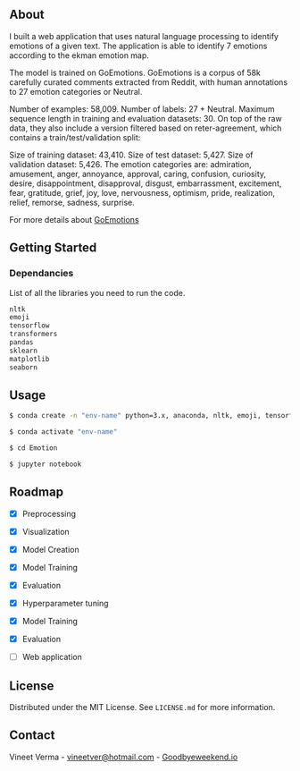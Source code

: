 ## About

I built a web application that uses natural language processing to identify emotions of a given text. The application is able to identify 7 emotions according to the ekman emotion map.

The model is trained on GoEmotions. GoEmotions is a corpus of 58k carefully curated comments extracted from Reddit, with human annotations to 27 emotion categories or Neutral.

Number of examples: 58,009.
Number of labels: 27 + Neutral.
Maximum sequence length in training and evaluation datasets: 30.
On top of the raw data, they also include a version filtered based on reter-agreement, which contains a train/test/validation split:

Size of training dataset: 43,410.
Size of test dataset: 5,427.
Size of validation dataset: 5,426.
The emotion categories are: admiration, amusement, anger, annoyance, approval, caring, confusion, curiosity, desire, disappointment, disapproval, disgust, embarrassment, excitement, fear, gratitude, grief, joy, love, nervousness, optimism, pride, realization, relief, remorse, sadness, surprise.

For more details about [GoEmotions](https://github.com/google-research/google-research/tree/master/goemotions)  



## Getting Started

### Dependancies

List of all the libraries you need to run the code.

  ```sh
nltk
emoji
tensorflow
transformers
pandas
sklearn
matplotlib
seaborn
  ```


<!-- USAGE EXAMPLES -->
## Usage

  ```sh
  $ conda create -n "env-name" python=3.x, anaconda, nltk, emoji, tensorflow, transformers
 
  $ conda activate "env-name"
  
  $ cd Emotion
  
  $ jupyter notebook
  ```

## Roadmap

- [x] Preprocessing
- [x] Visualization
- [x] Model Creation
- [x] Model Training
- [x] Evaluation
- [x] Hyperparameter tuning
- [x] Model Training
- [x] Evaluation
- [ ] Web application


## License

Distributed under the MIT License. See `LICENSE.md` for more information.


## Contact

Vineet Verma - vineetver@hotmail.com - [Goodbyeweekend.io](https://www.goodbyeweekend.io/)

